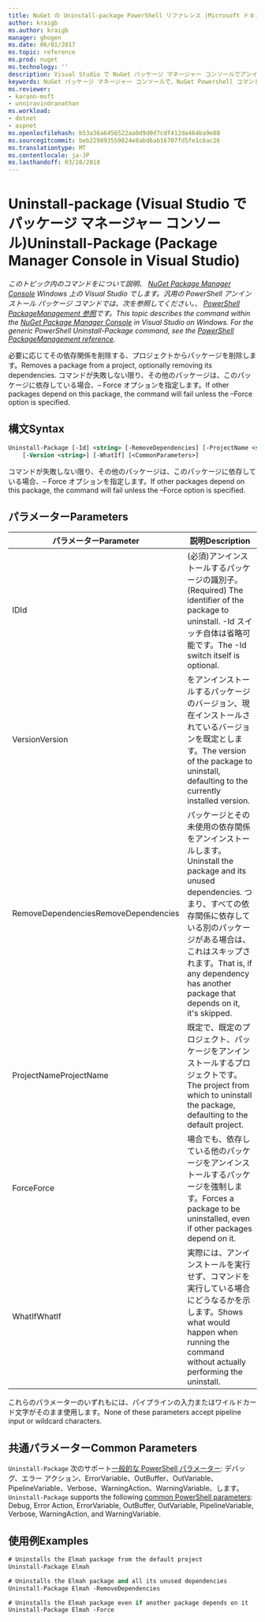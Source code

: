 ```yaml
---
title: NuGet の Uninstall-package PowerShell リファレンス |Microsoft ドキュメント
author: kraigb
ms.author: kraigb
manager: ghogen
ms.date: 06/01/2017
ms.topic: reference
ms.prod: nuget
ms.technology: ''
description: Visual Studio で NuGet パッケージ マネージャー コンソールでアンインストール パッケージの PowerShell コマンドのリファレンスです。
keywords: NuGet パッケージ マネージャー コンソールで、NuGet Powershell コマンドでは、NuGet Powershell リファレンス、アンインストール パッケージ
ms.reviewer:
- karann-msft
- unniravindranathan
ms.workload:
- dotnet
- aspnet
ms.openlocfilehash: b53a36a6456522aa0d9d0d7cdf412de464ba9e08
ms.sourcegitcommit: beb229893559824e8abd6ab16707fd5fe1c6ac26
ms.translationtype: MT
ms.contentlocale: ja-JP
ms.lasthandoff: 03/28/2018
---
```

# <a name="uninstall-package-package-manager-console-in-visual-studio"></a><span data-ttu-id="6a37e-104">Uninstall-package (Visual Studio でパッケージ マネージャー コンソール)</span><span class="sxs-lookup"><span data-stu-id="6a37e-104">Uninstall-Package (Package Manager Console in Visual Studio)</span></span>

<span data-ttu-id="6a37e-105">*このトピック内のコマンドをについて説明、 [NuGet Package Manager Console](package-manager-console.md) Windows 上の Visual Studio でします。汎用の PowerShell アンインストール パッケージ コマンドでは、次を参照してください。、 [PowerShell PackageManagement 参照](/powershell/module/packagemanagement/?view=powershell-6)です。*</span><span class="sxs-lookup"><span data-stu-id="6a37e-105">*This topic describes the command within the [NuGet Package Manager Console](package-manager-console.md) in Visual Studio on Windows. For the generic PowerShell Uninstall-Package command, see the [PowerShell PackageManagement reference](/powershell/module/packagemanagement/?view=powershell-6).*</span></span>

<span data-ttu-id="6a37e-106">必要に応じてその依存関係を削除する、プロジェクトからパッケージを削除します。</span><span class="sxs-lookup"><span data-stu-id="6a37e-106">Removes a package from a project, optionally removing its dependencies.</span></span> <span data-ttu-id="6a37e-107">コマンドが失敗しない限り、その他のパッケージは、このパッケージに依存している場合、– Force オプションを指定します。</span><span class="sxs-lookup"><span data-stu-id="6a37e-107">If other packages depend on this package, the command will fail unless the –Force option is specified.</span></span>

## <a name="syntax"></a><span data-ttu-id="6a37e-108">構文</span><span class="sxs-lookup"><span data-stu-id="6a37e-108">Syntax</span></span>

```ps
Uninstall-Package [-Id] <string> [-RemoveDependencies] [-ProjectName <string>] [-Force]
    [-Version <string>] [-WhatIf] [<CommonParameters>]
```

<span data-ttu-id="6a37e-109">コマンドが失敗しない限り、その他のパッケージは、このパッケージに依存している場合、– Force オプションを指定します。</span><span class="sxs-lookup"><span data-stu-id="6a37e-109">If other packages depend on this package, the command will fail unless the –Force option is specified.</span></span>

## <a name="parameters"></a><span data-ttu-id="6a37e-110">パラメーター</span><span class="sxs-lookup"><span data-stu-id="6a37e-110">Parameters</span></span>

| <span data-ttu-id="6a37e-111">パラメーター</span><span class="sxs-lookup"><span data-stu-id="6a37e-111">Parameter</span></span> | <span data-ttu-id="6a37e-112">説明</span><span class="sxs-lookup"><span data-stu-id="6a37e-112">Description</span></span> |
| --- | --- |
| <span data-ttu-id="6a37e-113">ID</span><span class="sxs-lookup"><span data-stu-id="6a37e-113">Id</span></span> | <span data-ttu-id="6a37e-114">(必須)アンインストールするパッケージの識別子。</span><span class="sxs-lookup"><span data-stu-id="6a37e-114">(Required) The identifier of the package to uninstall.</span></span> <span data-ttu-id="6a37e-115">-Id スイッチ自体は省略可能です。</span><span class="sxs-lookup"><span data-stu-id="6a37e-115">The -Id switch itself is optional.</span></span> |
| <span data-ttu-id="6a37e-116">Version</span><span class="sxs-lookup"><span data-stu-id="6a37e-116">Version</span></span> | <span data-ttu-id="6a37e-117">をアンインストールするパッケージのバージョン、現在インストールされているバージョンを既定とします。</span><span class="sxs-lookup"><span data-stu-id="6a37e-117">The version of the package to uninstall, defaulting to the currently installed version.</span></span> |
| <span data-ttu-id="6a37e-118">RemoveDependencies</span><span class="sxs-lookup"><span data-stu-id="6a37e-118">RemoveDependencies</span></span> | <span data-ttu-id="6a37e-119">パッケージとその未使用の依存関係をアンインストールします。</span><span class="sxs-lookup"><span data-stu-id="6a37e-119">Uninstall the package and its unused dependencies.</span></span> <span data-ttu-id="6a37e-120">つまり、すべての依存関係に依存している別のパッケージがある場合は、これはスキップされます。</span><span class="sxs-lookup"><span data-stu-id="6a37e-120">That is, if any dependency has another package that depends on it, it's skipped.</span></span> |
| <span data-ttu-id="6a37e-121">ProjectName</span><span class="sxs-lookup"><span data-stu-id="6a37e-121">ProjectName</span></span> | <span data-ttu-id="6a37e-122">既定で、既定のプロジェクト、パッケージをアンインストールするプロジェクトです。</span><span class="sxs-lookup"><span data-stu-id="6a37e-122">The project from which to uninstall the package, defaulting to the default project.</span></span> |
| <span data-ttu-id="6a37e-123">Force</span><span class="sxs-lookup"><span data-stu-id="6a37e-123">Force</span></span> | <span data-ttu-id="6a37e-124">場合でも、依存している他のパッケージをアンインストールするパッケージを強制します。</span><span class="sxs-lookup"><span data-stu-id="6a37e-124">Forces a package to be uninstalled, even if other packages depend on it.</span></span> |
| <span data-ttu-id="6a37e-125">WhatIf</span><span class="sxs-lookup"><span data-stu-id="6a37e-125">WhatIf</span></span> | <span data-ttu-id="6a37e-126">実際には、アンインストールを実行せず、コマンドを実行している場合にどうなるかを示します。</span><span class="sxs-lookup"><span data-stu-id="6a37e-126">Shows what would happen when running the command without actually performing the uninstall.</span></span> |

<span data-ttu-id="6a37e-127">これらのパラメーターのいずれもには、パイプラインの入力またはワイルドカード文字がそのまま使用します。</span><span class="sxs-lookup"><span data-stu-id="6a37e-127">None of these parameters accept pipeline input or wildcard characters.</span></span>

## <a name="common-parameters"></a><span data-ttu-id="6a37e-128">共通パラメーター</span><span class="sxs-lookup"><span data-stu-id="6a37e-128">Common Parameters</span></span>

<span data-ttu-id="6a37e-129">`Uninstall-Package` 次のサポート[一般的な PowerShell パラメーター](http://go.microsoft.com/fwlink/?LinkID=113216): デバッグ、エラー アクション、ErrorVariable、OutBuffer、OutVariable、PipelineVariable、Verbose、WarningAction、WarningVariable、します。</span><span class="sxs-lookup"><span data-stu-id="6a37e-129">`Uninstall-Package` supports the following [common PowerShell parameters](http://go.microsoft.com/fwlink/?LinkID=113216): Debug, Error Action, ErrorVariable, OutBuffer, OutVariable, PipelineVariable, Verbose, WarningAction, and WarningVariable.</span></span>

## <a name="examples"></a><span data-ttu-id="6a37e-130">使用例</span><span class="sxs-lookup"><span data-stu-id="6a37e-130">Examples</span></span>

```ps
# Uninstalls the Elmah package from the default project
Uninstall-Package Elmah

# Uninstalls the Elmah package and all its unused dependencies
Uninstall-Package Elmah -RemoveDependencies 

# Uninstalls the Elmah package even if another package depends on it
Uninstall-Package Elmah -Force
```
